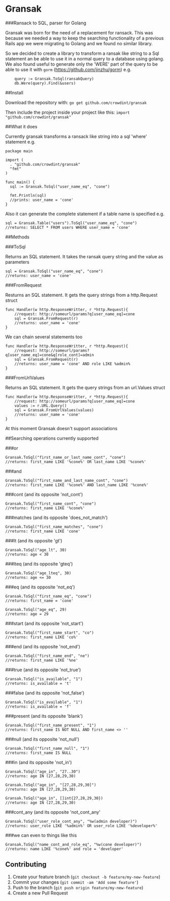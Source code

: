 # Gransak

###Ransack to SQL, parser for Golang

Gransak was born for the need of a replacement for ransack. This was because we needed a way to keep the searching functionality of a previous Rails app we were migrating to Golang and we found no similar library.

So we decided to create a library to transform a ransak like string to a Sql statement an be able to use it in a normal query to a database using golang. We also found useful to generate only the 'WERE' part of the query to be able to use it with ``gorm`` (https://github.com/jinzhu/gorm) e.g.

        query := Gransak.ToSql(ransakQuery)
        db.Were(query).Find(&users)

##Install

Download the repository with:
``go get github.com/crowdint/gransak``

Then include the project inside your project like this:
``import "github.com/crowdint/gransak"``

##What it does

Currently gransak transforms a ransack like string into a sql 'where' statement e.g.

    package main

    import (
      . "github.com/crowdint/gransak"
      "fmt"
    )
    
    func main() {
      sql := Gransak.ToSql("user_name_eq", "cone")

      fmt.Println(sql)
      //prints: user_name = 'cone'
    }
    
Also it can generate the complete statement if a table name is specified
e.g.

    sql = Gransak.Table("users").ToSql("user_name_eq", "cone")
    //returns: SELECT * FROM users WHERE user_name = 'cone'
    
##Methods

###ToSql

Returns an SQL statement. It takes the ransak query string and the value as parameters 

    sql = Gransak.ToSql("user_name_eq", "cone")
    //returns: user_name = 'cone'
 
###FromRequest

Resturns an SQL statement. It gets the query strings from a http.Request struct

    func Handler(w http.ResponseWritter, r *http.Request){
        //request: http://someurl/params?q[user_name_eq]=cone
        sql = Gransak.FromRequest(r)
        //returns: user_name = 'cone'
    }
    
We can chain several statements too

    func Handler(w http.ResponseWritter, r *http.Request){
        //request: http://someurl/params?q[user_name_eq]=cone&q[role_cont]=admin
        sql = Gransak.FromRequest(r)
        //returns: user_name = 'cone' AND role LIKE %admin%
    }

###FromUrlValues

Returns an SQL statement. It gets the query strings from an url.Values struct

    func Handler(w http.ResponseWritter, r *http.Request){
        //request: http://someurl/params?q[user_name_eq]=cone
        values := r.URL.Query()
        sql = Gransak.FromUrlValues(values)
        //returns: user_name = 'cone'
    }

At this moment Gransak doesn't support associations

##Searching operations currently supported

###or

    Gransak.ToSql("first_name_or_last_name_cont", "cone")
    //returns: first_name LIKE '%cone%' OR last_name LIKE '%cone%' 
    
###and

    Gransak.ToSql("first_name_and_last_name_cont", "cone")
    //returns: first_name LIKE '%cone%' AND last_name LIKE '%cone%'

###cont (and its opposite 'not_cont')

    Gransak.ToSql("first_name_cont", "cone")
    //returns: first_name LIKE '%cone%'

###matches (and its opposite 'does_not_match')

    Gransak.ToSql("first_name_matches", "cone")
    //returns: first_name LIKE 'cone'

###lt (and its opposite 'gt')

    Gransak.ToSql("age_lt", 30)
    //returns: age < 30

###lteq (and its opposite 'gteq')

    Gransak.ToSql("age_lteq", 30)
    //returns: age <= 30

###eq (and its opposite 'not_eq')

    Gransak.ToSql("first_name_eq", "cone")
    //returns: first_name = 'cone'

    Gransak.ToSql("age_eq", 29)
    //returns: age = 29

###start (and its opposite 'not_start')

    Gransak.ToSql("first_name_start", "co")
    //returns: first_name LIKE 'co%'

###end (and its opposite 'not_end')

    Gransak.ToSql("first_name_end", "ne")
    //returns: first_name LIKE '%ne'

###true (and its opposite 'not_true')

    Gransak.ToSql("is_available", "1")
    //returns: is_available = 't'

###false (and its opposite 'not_false')

    Gransak.ToSql("is_available", "1")
    //returns: is_available = 'f'

###present (and its opposite 'blank')

    Gransak.ToSql("first_name_present", "1")
    //returns: first_name IS NOT NULL AND first_name <> ''

###null (and its opposite 'not_null')

    Gransak.ToSql("first_name_null", "1")
    //returns: first_name IS NULL

###in (and its opposite 'not_in')

    Gransak.ToSql("age_in", "27..30")
    //returns: age IN (27,28,29,30)

    Gransak.ToSql("age_in", "[27,28,29,30]")
    //returns: age IN (27,28,29,30)

    Gransak.ToSql("age_in", []int{27,28,29,30})
    //returns: age IN (27,28,29,30)

###cont_any (and its opposite 'not_cont_any'

    Gransak.ToSql("user_role_cont_any", "%w(admin developer)")
    //returns: user_role LIKE '%admin%' OR user_role LIKE '%developer%'

###we can even to things like this

    Gransak.ToSql("name_cont_and_role_eq", "%w(cone developer)")
    //returns: name LIKE '%cone%' and role = 'developer'

## Contributing

1. Create your feature branch (`git checkout -b feature/my-new-feature`)
2. Commit your changes (`git commit -am 'Add some feature'`)
3. Push to the branch (`git push origin feature/my-new-feature`)
4. Create a new Pull Request
